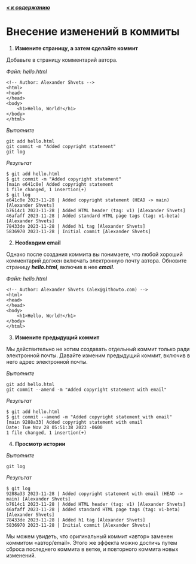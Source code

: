 ***[< к содержанию](/README.md)***

# **Внесение изменений в коммиты**

1. **Измените страницу, а затем сделайте коммит**

Добавьте в страницу комментарий автора.

*Файл: hello.html*

    <!-- Author: Alexander Shvets -->
    <html>
    <head>
    </head>
    <body>
        <h1>Hello, World!</h1>
    </body>
    </html>

*Выполните*

    git add hello.html
    git commit -m "Added copyright statement"
    git log

*Результат*

    $ git add hello.html
    $ git commit -m "Added copyright statement"
    [main e641c0e] Added copyright statement
    1 file changed, 1 insertion(+)
    $ git log
    e641c0e 2023-11-28 | Added copyright statement (HEAD -> main) [Alexander Shvets]
    b7614c1 2023-11-28 | Added HTML header (tag: v1) [Alexander Shvets]
    46afaff 2023-11-28 | Added standard HTML page tags (tag: v1-beta) [Alexander Shvets]
    78433de 2023-11-28 | Added h1 tag [Alexander Shvets]
    5836970 2023-11-28 | Initial commit [Alexander Shvets]

2. **Необходим email**

Однако после создания коммита вы понимаете, что любой хороший комментарий должен включать электронную почту автора. Обновите страницу ***hello.html***, включив в нее ***email***.

*Файл: hello.html*

    <!-- Author: Alexander Shvets (alex@githowto.com) -->
    <html>
    <head>
    </head>
    <body>
        <h1>Hello, World!</h1>
    </body>
    </html>

3. **Измените предыдущий коммит**

Мы действительно не хотим создавать отдельный коммит только ради электронной почты. Давайте изменим предыдущий коммит, включив в него адрес электронной почты.

*Выполните*

    git add hello.html
    git commit --amend -m "Added copyright statement with email"

*Результат*

    $ git add hello.html
    $ git commit --amend -m "Added copyright statement with email"
    [main 9288a33] Added copyright statement with email
    Date: Tue Nov 28 05:51:38 2023 -0600
    1 file changed, 1 insertion(+)

4. **Просмотр истории**

*Выполните*

    git log

*Результат*

    $ git log
    9288a33 2023-11-28 | Added copyright statement with email (HEAD -> main) [Alexander Shvets]
    b7614c1 2023-11-28 | Added HTML header (tag: v1) [Alexander Shvets]
    46afaff 2023-11-28 | Added standard HTML page tags (tag: v1-beta) [Alexander Shvets]
    78433de 2023-11-28 | Added h1 tag [Alexander Shvets]
    5836970 2023-11-28 | Initial commit [Alexander Shvets]

Мы можем увидеть, что оригинальный коммит «автор» заменен коммитом «автор/email». Этого же эффекта можно достичь путем сброса последнего коммита в ветке, и повторного коммита новых изменений.